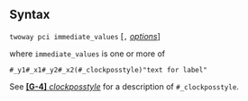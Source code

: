 ## Syntax

`twoway pci immediate_values` \[`,`
[<var class="command">options</var><strong></strong>](#options)\]

where `immediate_values` is one or more of

`#_y1#_x1#_y2#_x2(#_clockposstyle)"text for label"`

See
[<strong>[G-4]</strong> <em>clockposstyle</em>](http://www.stata.com/help.cgi?clockposstyle)
for a description of `#_clockposstyle`.
